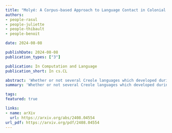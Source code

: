 ```yaml
---
title: "Molyé: A Corpus-based Approach to Language Contact in Colonial France"
authors:
- people-rasul
- people-juliette
- people-thibault
- people-benoit

date: 2024-08-08

publishDate: 2024-08-08
publication_types: ["3"]

publication: In Computation and Language
publication_short: In cs.CL

abstract: 'Whether or not several Creole languages which developed during the early modern period can be considered genetic descendants of European languages has been the subject of intense debate. This is in large part due to the absence of evidence of intermediate forms. This work introduces a new open corpus, the Molyé corpus, which combines stereotypical representations of three kinds of language variation in Europe with early attestations of French-based Creole languages across a period of 400 years. It is intended to facilitate future research on the continuity between contact situations in Europe and Creolophone (former) colonies. '
summary: 'Whether or not several Creole languages which developed during the early modern period can be considered genetic descendants of European languages has been the subject of intense debate. This is in large part due to the absence of evidence of intermediate forms. This work introduces a new open corpus, the Molyé corpus, which combines stereotypical representations of three kinds of language variation in Europe with early attestations of French-based Creole languages across a period of 400 years. It is intended to facilitate future research on the continuity between contact situations in Europe and Creolophone (former) colonies. '

tags:
featured: true

links:
- name: arXiv
  url: https://arxiv.org/abs/2408.04554
url_pdf: https://arxiv.org/pdf/2408.04554
---
```

